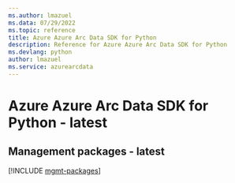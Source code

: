 ```yaml
---
ms.author: lmazuel
ms.data: 07/29/2022
ms.topic: reference
title: Azure Azure Arc Data SDK for Python
description: Reference for Azure Azure Arc Data SDK for Python
ms.devlang: python
author: lmazuel
ms.service: azurearcdata
---
```

# Azure Azure Arc Data SDK for Python - latest

## Management packages - latest
[!INCLUDE [mgmt-packages](azure-arc-data-mgmt-index.md)]